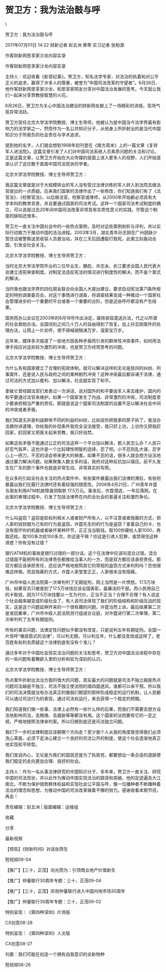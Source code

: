 # 贺卫方：我为法治鼓与呼  





\ 


贺卫方：我为法治鼓与呼

2011年07月01日 14:22 财新记者 赵五洲 黄蒂 实习记者 张柏源

作客财新网思享家沙龙内容实录

作客财新网思享家沙龙内容实录

主持人：欢迎收看《影音纪事》。贺卫方，知名法学专家，对法治的执着和对公平正义的追求，赢得了许多人的尊重，被誉为“中国司法改革的守望者”。6月26日，他作客财新网思享家沙龙，和思享家网友分享对中国法治发展的思考。今天就让我们一起来分享贺教授智慧的火花。

6月26日，贺卫方为关心中国法治建设的财新网友献上了一场精彩的讲座。现场气氛异常活跃。

贺卫方现任北京大学法学院教授，博士生导师，他被认为是中国当今法学界最有影响力的法学家之一，然而作为一名公共知识分子，从他身上所折射出的是当代中国知识分子所肩负的社会责任与学术追求。

提到他的名字，人们就会想到1998年初刊登在《南方周末》上的一篇文章《复转军人进法院》。这篇文章引发了人们对中国司法系统人员素质问题的关注和讨论。正是这篇文章，让贺卫方开始在大众传媒的层面上进入更多人的视野，人们开始逐渐认识了这位敢于直面中国司法现状的学者。

北京大学法学院教授、博士生导师贺卫方：

我这篇文章就是对于大规模转业的军人没有受过法律训练的军人转入到法院去做法官提出的一点质疑。后来我们国家的法律作出了一些修改，你们知道我们有了《法官法》、《检察官法》，以后做法官。检察官或律师，从2000年开始都必须具有大学本科的教育背景，并且要通过国家的司法考试。这样一个国家司法考试制度的确立，可以说是过去20年间中国司法改革非常具有实质性意义的实践，尽管这个制度的缺陷还很多。

贺卫方一直关注中国社会中的一些热点案例，及时对这些案例剖析与评判，并以实际行动致力于推动中国的法治进程。2003年3月，湖北青年孙志刚在广州因缺少暂住证被警察送至收容人员救治站，并在三天后因遭殴打致死。此案立刻轰动全国，引发全社会关注。

北京大学法学院教授、博士生导师贺卫方：

当时北京大学法学院毕业的三位毕业生，滕彪、许志永、俞江要求全国人民代表大会建立违宪审查制度。对制定法违反宪法的情况进行制度性的解决，而不是个案式的解决。

当时我也跟法学界的四位朋友联合向全国人大提出建议，要求启动宪法第71条所规定的特别调查委员会，对这个事情进行调查，将调查结果变成一种推动一个国家社会管理进步的一个重要的平台或者一个重要的台阶。但是这些呼吁都没有产生结果。

国务院办公会议在2003年的6月18号作出决定，废除收容遣送办法，代之以所谓的社会救助办法。全国顷刻之间几十万人的自由得到了恢复。加上孙志刚案件的处理办法，让网上一片欢呼，恨不得喊胡锦涛万岁、温家宝万岁。

近年来，媒体多次报道了一些地方因各种矛盾而引发的群体性冲突事件，如何用法律手段应对这些较为激烈的冲突，也是贺卫方经常思考的问题。

北京大学法学院教授、博士生导师贺卫方：

为什么有些国家建立了合理的宪政体制，就可以解决这样的无论是民间的纠纷、刑事案件，还是说人民与政府之间的某种剧烈冲突？这种冲突最后都诉诸于法律，通过司法的方式加以裁判、加以解决，社会就实现了和平。

拿破仑曾经跟法官们发表过一次讲话，说对国外的和平要由军人来去维护，国内的和平要通过法官来维护。如果一个国家发生了内战、非常激烈的冲突，司法制度至少要承担相当严重的责任。那就是说这个国家司法制度的设置不足以解决社会中间的冲突或者矛盾。

我们知道无非是利益群体不同的利益的纠纷，比如说你把我家的房子拆了，我没办法跟你讲道理，你给我的补偿条件我完全没法接受，我只好上访。上访你又把我赶回家，赶回家又把我关起来劳教，我只好自焚。

如果这些矛盾不能通过公正的司法这样一个平台加以解决，那人民怎么办？人民只好忍气吞声，这也许是一个比较理性明智的选择，忍了吧。小不忍则乱大谋，忍字心上一把刀，不忍的话会带来更大的祸害。如果不忍的话，很多人就会想方设法地通过暴力解决问题。如果聚集人数太多的话，政府对这种反抗加以镇压。前不久发生在广东的那个事件也就是非常生动、非常真实的写照。

在众多的引起全社会关注的热点案件中，有些案件暴露出我们法律的滞后，有些则暴露出我们在履行法律时还有着较强的随意性。2006年4月21日，广州青年许霆与朋友利用ATM机故障漏洞取款 17.5万元。事发后，许霆潜逃，一年后落网。在此案的审理过程中，引发了包括法律界在内的全社会的普遍关注和激烈争论。

北京大学法学院教授、博士生导师贺卫方：

什么叫盗窃？盗窃是趁权利相关人或者财产所有人，以不注意或者隐蔽的方式，把人家的钱财据为己有的行为是盗窃。许霆先生的的行为是盗窃？拿着自己的卡，也没有毁坏你的机器或者破坏某种环节，正正当当取钱。取100你硬给人家1000，再取还给。取100多次给100多次，你这是干嘛？你这是引诱人犯罪，谁禁得住这种诱惑？你有没有过错？

银行ATM机的事故是银行过错的一部分话，这个在法律中应该叫混合过错。混合过错就不能把所有的法律责任都推给当事人的一方，而是双方都应该承担责任。那双方都应该承担责任，还应该严格地按照其它的常规的盗窃方式来判刑吗？恐怕很难这样做。而且隐蔽的方式，许霆人家堂堂正正，人家根本没有隐蔽。

广州市中级人民法院第一次审判判了无期徒刑，网上当然是一片愤怒。17.5万块钱，如果官员只被查到了17.5万块钱应该全国表彰，最廉洁的干部。而小民用自己的卡取钱，因为17.5万块钱要以一生为代价，正当不正当？合理不合理？有人说这个社会越来越变成阶级社会了，有人说司法体现了我们的阶级结构和阶级压迫的现实，这是这个问题延伸开来的一个很有趣的问题。许霆当然上诉。最后结果第二次是发回重审，广州市中级人民法院另行组成合议庭，对许霆进行第二次审理，第二次审判判了五年有期徒刑。

所有的事实问题、法律定性问题似乎都没有改变，只是说判五年有期徒刑。全国一片惊呼“橡皮筋式的法律”，可以判无期，可以判五年，什么都没变改成这样了，老百姓有权利去质疑这个法律到底有没有个准儿？

通过多年对于中国社会现实法治问题的关注和思考，贺卫方对中国法治进程中存在的一些问题有着鞭辟入里的分析和较为深刻的认识。

北京大学法学院教授、博士生导师贺卫方：

热点案件折射出法治方面的很大的问题，其实最大的问题就是司法不独立越是热点问题司法越是不独立，司法不独立使法院的墙四面透风，谁都可以来干预。所以我们的司法决策就没有办法真正的像我们期望的那样形成稳定的运行机制，让人民都可以通过司法行为的表现，通过司法权运行，来去获得一个稳定的预期。

我们知道我们做一些事，法律上必然有一些什么样的后果，而我们不需要去想方设法地影响司法，去贿赂、去威胁等等都没有用。这个国家的法院要有它的一定之规，严格地按照法律来判案。所以归根到底还是司法独立问题。

我们下一步的法律制度应该朝哪个方向走？至少我个人从我的角度我觉得我们必须洗心革面、必须下定决心建立一个良好的司法公开的制度，使这个社会逐渐地真正地实现和平转型。

我们发自内心，无论是为我们的国民还是为了执政党，都要想出一条合适的道路使我们稳定的走向更加合理、良好的社会。

主持人：作为一名从事法律研究的中国知识分子，多年来，贺卫方一直关注、研究中国的司法现状，并以此作为推动中国实现法治的路径和突破。他的足迹遍及大江南北，不断为保护弱势群体权益和实现社会公平鼓与呼，像一位播种者不断播种着法治的理念和思想，为推动中国的司法改革做着不懈的努力。感谢收看本期节目，再会！

责任编辑：赵五洲 | 版面编辑：运维组

收藏

分享

最新视频

【预告】《财新时间》对话张燕生

短视频09-04

【推广】【三十，正茂】向光而为：引领商业地产价值新生

【推广】仲量联行30周年专题：三十，正茂09-04

【推广】【三十，正茂】庆祝仲量联行进入中国内地市场30周年

【推广】仲量联行30周年专题：三十，正茂09-02

特别呈现｜《第四种深圳》片场版

CX创意08-28

特别呈现｜《第四种深圳》人文版

CX创意08-27

刘嘉：我们可能在创造一个拥有自我意识的全新物种

短视频08-26


